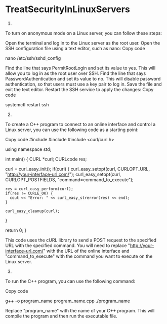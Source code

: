 # TreatSecurityInLinuxServers

1)
To turn on anonymous mode on a Linux server, you can follow these steps:

Open the terminal and log in to the Linux server as the root user.
Open the SSH configuration file using a text editor, such as nano:
Copy code

nano /etc/ssh/sshd_config

Find the line that says PermitRootLogin and set its value to yes. This will allow you to log in as the root user over SSH.
Find the line that says PasswordAuthentication and set its value to no. This will disable password authentication, 
so that users must use a key pair to log in.
Save the file and exit the text editor.
Restart the SSH service to apply the changes:
Copy code

systemctl restart ssh

2)
To create a C++ program to connect to an online interface and control a Linux server, you can use the following code as a starting point:

Copy code
#include <iostream>
#include <string>
#include <curl/curl.h>

using namespace std;

int main() {
  CURL *curl;
  CURLcode res;

  curl = curl_easy_init();
  if(curl) {
    curl_easy_setopt(curl, CURLOPT_URL, "http://your-interface-url.com/");
    curl_easy_setopt(curl, CURLOPT_POSTFIELDS, "command=command_to_execute");

    res = curl_easy_perform(curl);
    if(res != CURLE_OK) {
      cout << "Error: " << curl_easy_strerror(res) << endl;
    }

    curl_easy_cleanup(curl);
  }

  return 0;
}



This code uses the cURL library to send a POST request to the specified URL with the specified command.
You will need to replace "http://your-interface-url.com/" 
with the URL of the online interface and "command_to_execute" with the command you want to execute on the Linux server.

3)
To run the C++ program, you can use the following command:

Copy code

g++ -o program_name program_name.cpp
./program_name

Replace "program_name" with the name of your C++ program. This will compile the program and then run the executable file.
